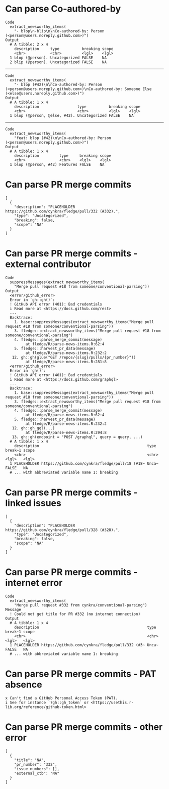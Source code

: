 # Can parse Co-authored-by

    Code
      extract_newsworthy_items(
        "- blop\n-blip\n\nCo-authored-by: Person (<person@users.noreply.github.com>)")
    Output
      # A tibble: 2 x 4
        description     type          breaking scope
        <chr>           <chr>         <lgl>    <lgl>
      1 blop (@person). Uncategorized FALSE    NA   
      2 blip (@person). Uncategorized FALSE    NA   

---

    Code
      extract_newsworthy_items(
        "- blop (#42)\n\nCo-authored-by: Person (<person@users.noreply.github.com>)\nCo-authored-by: Someone Else (<else@users.noreply.github.com>)")
    Output
      # A tibble: 1 x 4
        description                 type          breaking scope
        <chr>                       <chr>         <lgl>    <lgl>
      1 blop (@person, @else, #42). Uncategorized FALSE    NA   

---

    Code
      extract_newsworthy_items(
        "feat: blop (#42)\n\nCo-authored-by: Person (<person@users.noreply.github.com>)")
    Output
      # A tibble: 1 x 4
        description         type     breaking scope
        <chr>               <chr>    <lgl>    <lgl>
      1 blop (@person, #42) Features FALSE    NA   

# Can parse PR merge commits

    [
      {
        "description": "PLACEHOLDER https://github.com/cynkra/fledge/pull/332 (#332).",
        "type": "Uncategorized",
        "breaking": false,
        "scope": "NA"
      }
    ] 

# Can parse PR merge commits - external contributor

    Code
      suppressMessages(extract_newsworthy_items(
        "Merge pull request #18 from someone/conventional-parsing"))
    Output
      <error/github_error>
      Error in `gh::gh()`:
      ! GitHub API error (401): Bad credentials
      i Read more at <https://docs.github.com/rest>
      ---
      Backtrace:
        1. base::suppressMessages(extract_newsworthy_items("Merge pull request #18 from someone/conventional-parsing"))
        3. fledge:::extract_newsworthy_items("Merge pull request #18 from someone/conventional-parsing")
        4. fledge:::parse_merge_commit(message)
             at fledge/R/parse-news-items.R:62:4
        5. fledge:::harvest_pr_data(message)
             at fledge/R/parse-news-items.R:232:2
       12. gh::gh(glue("GET /repos/{slug}/pulls/{pr_number}"))
             at fledge/R/parse-news-items.R:281:8
      <error/github_error>
      Error in `gh()`:
      ! GitHub API error (401): Bad credentials
      i Read more at <https://docs.github.com/graphql>
      ---
      Backtrace:
        1. base::suppressMessages(extract_newsworthy_items("Merge pull request #18 from someone/conventional-parsing"))
        3. fledge:::extract_newsworthy_items("Merge pull request #18 from someone/conventional-parsing")
        4. fledge:::parse_merge_commit(message)
             at fledge/R/parse-news-items.R:62:4
        5. fledge:::harvest_pr_data(message)
             at fledge/R/parse-news-items.R:232:2
       12. gh::gh_gql(...)
             at fledge/R/parse-news-items.R:294:8
       13. gh::gh(endpoint = "POST /graphql", query = query, ...)
      # A tibble: 1 x 4
        description                                                type  break~1 scope
        <chr>                                                      <chr> <lgl>   <lgl>
      1 PLACEHOLDER https://github.com/cynkra/fledge/pull/18 (#18~ Unca~ FALSE   NA   
      # ... with abbreviated variable name 1: breaking

# Can parse PR merge commits - linked issues

    [
      {
        "description": "PLACEHOLDER https://github.com/cynkra/fledge/pull/328 (#328).",
        "type": "Uncategorized",
        "breaking": false,
        "scope": "NA"
      }
    ] 

# Can parse PR merge commits - internet error

    Code
      extract_newsworthy_items(
        "Merge pull request #332 from cynkra/conventional-parsing")
    Message
      ! Could not get title for PR #332 (no internet connection)
    Output
      # A tibble: 1 x 4
        description                                                type  break~1 scope
        <chr>                                                      <chr> <lgl>   <lgl>
      1 PLACEHOLDER https://github.com/cynkra/fledge/pull/332 (#3~ Unca~ FALSE   NA   
      # ... with abbreviated variable name 1: breaking

# Can parse PR merge commits - PAT absence

    x Can't find a GitHub Personal Access Token (PAT).
    i See for instance `?gh::gh_token` or <https://usethis.r-lib.org/reference/github-token.html>

# Can parse PR merge commits - other error

    [
      {
        "title": "NA",
        "pr_number": "332",
        "issue_numbers": [],
        "external_ctb": "NA"
      }
    ] 

